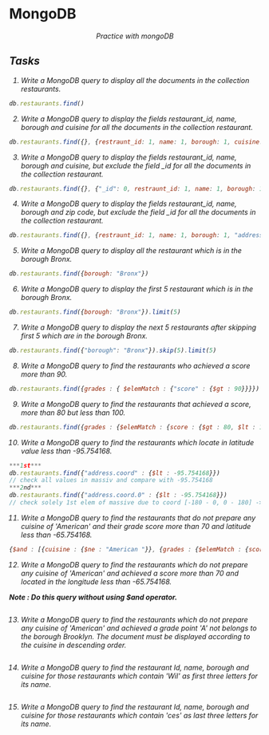 # MongoDB

<div align="center">
<i>Practice with mongoDB<i>
</div>

## Tasks

1. Write a MongoDB query to display all the documents in the collection restaurants.

```js
db.restaurants.find()
```

2. Write a MongoDB query to display the fields restaurant_id, name, borough and cuisine for all the documents in the collection restaurant.

```js
db.restaurants.find({}, {restraunt_id: 1, name: 1, borough: 1, cuisine: true})
```

3. Write a MongoDB query to display the fields restaurant_id, name, borough and cuisine, but exclude the field _id for all the documents in the collection restaurant.
```js
db.restaurants.find({}, {"_id": 0, restraunt_id: 1, name: 1, borough: 1, cuisine: true})
```

4. Write a MongoDB query to display the fields restaurant_id, name, borough and zip code, but exclude the field _id for all the documents in the collection restaurant.
```js
db.restaurants.find({}, {restraunt_id: 1, name: 1, borough: 1, "address.zipcode": 1})
```

5. Write a MongoDB query to display all the restaurant which is in the borough Bronx. 
```js
db.restaurants.find({borough: "Bronx"})
```

6. Write a MongoDB query to display the first 5 restaurant which is in the borough Bronx.
```js
db.restaurants.find({borough: "Bronx"}).limit(5)
```

7. Write a MongoDB query to display the next 5 restaurants after skipping first 5 which are in the borough Bronx. 
```js
db.restaurants.find({"borough": "Bronx"}).skip(5).limit(5)
```

8. Write a MongoDB query to find the restaurants who achieved a score more than 90.
```js
db.restaurants.find({grades : { $elemMatch : {"score" : {$gt : 90}}}})
```

9. Write a MongoDB query to find the restaurants that achieved a score, more than 80 but less than 100. 
```js
db.restaurants.find({grades : {$elemMatch : {score : {$gt : 80, $lt : 100}}}})
```

10. Write a MongoDB query to find the restaurants which locate in latitude value less than -95.754168.
```js
***1st***
db.restaurants.find({"address.coord" : {$lt : -95.754168}})
// check all values in massiv and compare with -95.754168
***2nd***
db.restaurants.find({"address.coord.0" : {$lt : -95.754168}})
// check solely 1st elem of massive due to coord [-180 - 0, 0 - 180] -> no need check 2nd value
```

11. Write a MongoDB query to find the restaurants that do not prepare any cuisine of 'American' and their grade score more than 70 and latitude less than -65.754168. 
```js
{$and : [{cuisine : {$ne : "American "}}, {grades : {$elemMatch : {score : {$gt : 70}}}}, {"address.coord.0" : {$lt : -65.754168}}]}
```

12. Write a MongoDB query to find the restaurants which do not prepare any cuisine of 'American' and achieved a score more than 70 and located in the longitude less than -65.754168.

***Note : Do this query without using $and operator.***
```js

```

13. Write a MongoDB query to find the restaurants which do not prepare any cuisine of 'American' and achieved a grade point 'A' not belongs to the borough Brooklyn. The document must be displayed according to the cuisine in descending order. 
```js

```

14. Write a MongoDB query to find the restaurant Id, name, borough and cuisine for those restaurants which contain 'Wil' as first three letters for its name. 
```js

```

15. Write a MongoDB query to find the restaurant Id, name, borough and cuisine for those restaurants which contain 'ces' as last three letters for its name. 
```js

```




